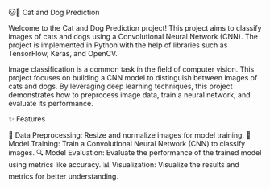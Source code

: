 🐱🐶 Cat and Dog Prediction

Welcome to the Cat and Dog Prediction project! This project aims to classify images of cats and dogs using a Convolutional Neural Network (CNN). The project is implemented in Python with the help of libraries such as TensorFlow, Keras, and OpenCV.


Image classification is a common task in the field of computer vision. This project focuses on building a CNN model to distinguish between images of cats and dogs. By leveraging deep learning techniques, this project demonstrates how to preprocess image data, train a neural network, and evaluate its performance.

✨ Features

🧹 Data Preprocessing: Resize and normalize images for model training.
🧠 Model Training: Train a Convolutional Neural Network (CNN) to classify images.
🔍 Model Evaluation: Evaluate the performance of the trained model using metrics like accuracy.
📊 Visualization: Visualize the results and metrics for better understanding.
